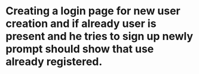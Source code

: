 #  Creating a login page for new user creation and if already user is present and he tries to sign up newly prompt should show that use already registered.
